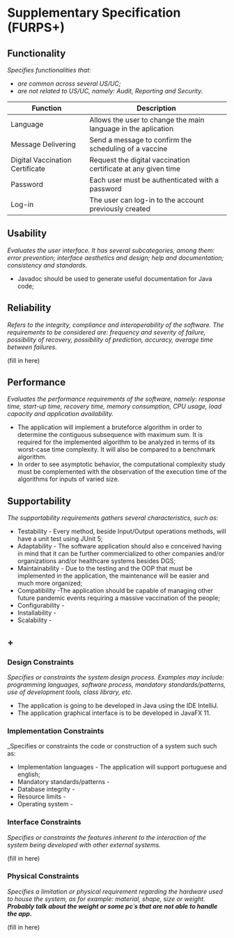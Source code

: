 # Supplementary Specification (FURPS+)

## Functionality

_Specifies functionalities that:_

- _are common across several US/UC;_
- _are not related to US/UC, namely: Audit, Reporting and Security._


| Function   | Description   |
| ---- | ----------- | 
| Language    | Allows the user to change the main language in the aplication | 
| Message Delivering   | Send a message to confirm the scheduling of a vaccine | 
| Digital Vaccination Certificate     | Request the digital vaccination certificate at any given time | 
| Password    | Each user must be authenticated with a password |
| Log-in     | The user can log-in to the account previously created |



## Usability 

_Evaluates the user interface. It has several subcategories,
among them: error prevention; interface aesthetics and design; help and
documentation; consistency and standards._   

* Javadoc should be used to generate useful documentation for Java code;


## Reliability

_Refers to the integrity, compliance and interoperability of the software. The requirements to be considered are: frequency and severity of failure, possibility of recovery, possibility of prediction, accuracy, average time between failures._


(fill in here)

## Performance

_Evaluates the performance requirements of the software, namely: response time, start-up time, recovery time, memory consumption, CPU usage, load capacity and application availability._


* The application will implement a bruteforce algorithm in order to determine the contiguous subsequence with maximum sum.
It is required for the implemented algorithm to be analyzed in terms of its worst-case time complexity. It will also be compared to 
a benchmark algorithm.
* In order to see asymptotic behavior, the computational complexity study must be complemented with the observation of the execution 
time of the algorithms for inputs of varied size.

## Supportability
_The supportability requirements gathers several characteristics, such as:_

* Testability - Every method, beside Input/Output operations methods,  will have a unit test using JUnit 5;
* Adaptability - The software application should also  e conceived having in mind that it can be further commercialized to other companies and/or organizations and/or healthcare systems besides DGS;
* Maintainability - Due to the testing and the OOP that must be implemented in the application, the maintenance will be easier and much more organized;
* Compatibility -The application should be capable of managing other future pandemic events requiring a massive vaccination of the people;
* Configurability -
* Installability - 
* Scalability - 


## +

### Design Constraints

_Specifies or constraints the system design process. Examples may include: programming languages, software process, mandatory standards/patterns, use of development tools, class library, etc._

* The application is going to be developed in Java using the IDE IntelliJ.
* The application graphical interface is to be developed in JavaFX 11.

### Implementation Constraints

_Specifies or constraints the code or construction of a system such
such as:

* Implementation languages - The application will support portuguese and english;
* Mandatory standards/patterns -
* Database integrity -
* Resource limits -
* Operating system -



### Interface Constraints
_Specifies or constraints the features inherent to the interaction of the
system being developed with other external systems._


(fill in here)

### Physical Constraints

_Specifies a limitation or physical requirement regarding the hardware used to house the system, as for example: material, shape, size or weight._
_**Probably talk about the weight or some pc´s that are not able to handle the app.**_

(fill in here)